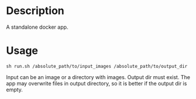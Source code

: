 # Description
A standalone docker app.

# Usage
```
sh run.sh /absolute_path/to/input_images /absolute_path/to/output_dir
```

Input can be an image or a directory with images. Output dir must exist.
The app may overwrite files in output directory, so it is better if
the output dir is empty.

